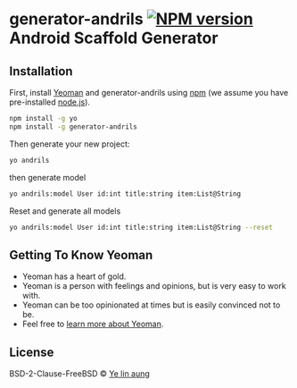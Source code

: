 # generator-andrils [![NPM version][npm-image]][npm-url] Android Scaffold Generator

## Installation

First, install [Yeoman](http://yeoman.io) and generator-andrils using [npm](https://www.npmjs.com/) (we assume you have pre-installed [node.js](https://nodejs.org/)).

```bash
npm install -g yo
npm install -g generator-andrils
```

Then generate your new project:

```bash
yo andrils
```
then generate model

```bash
yo andrils:model User id:int title:string item:List@String 
```
Reset and generate all models
```bash
yo andrils:model User id:int title:string item:List@String --reset
```



## Getting To Know Yeoman

 * Yeoman has a heart of gold.
 * Yeoman is a person with feelings and opinions, but is very easy to work with.
 * Yeoman can be too opinionated at times but is easily convinced not to be.
 * Feel free to [learn more about Yeoman](http://yeoman.io/).

## License

BSD-2-Clause-FreeBSD © [Ye lin aung](http://www.yelinaung.xyz)


[npm-image]: https://badge.fury.io/js/generator-andrils.svg
[npm-url]: https://npmjs.org/package/generator-andrils
[travis-image]: https://travis-ci.org//generator-andrils.svg?branch=master
[travis-url]: https://travis-ci.org//generator-andrils
[daviddm-image]: https://david-dm.org//generator-andrils.svg?theme=shields.io
[daviddm-url]: https://david-dm.org//generator-andrils
[coveralls-image]: https://coveralls.io/repos//generator-andrils/badge.svg
[coveralls-url]: https://coveralls.io/r//generator-andrils
